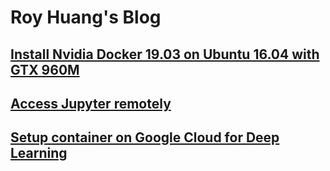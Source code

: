 # Roy Huang's Blog

## [Install Nvidia Docker 19.03 on Ubuntu 16.04 with GTX 960M](nvidia_docker.md)
## [Access Jupyter remotely](jupyter_remote.md)
## [Setup container on Google Cloud for Deep Learning](google_cloud_container.md)